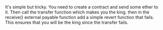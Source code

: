 It's simple but tricky.
You need to create a contract and send some ether to it. Then call the transfer function which makes you the king.
then in the receive() external payable function add a simple revert function that fails.
This ensures that you will be the king since the transfer fails.